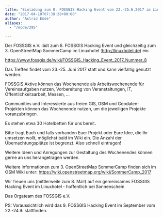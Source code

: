 ```yaml
---
title: "Einladung zum 8. FOSSGIS Hacking Event vom 23.-25.6.2017 im Linuxhotel (Essen)"
date: "2017-04-10T07:38:38+00:00"
author: "Astrid Emde"
aliases:
  - "/node/295"

---
```


Der FOSSGIS e.V. lädt zum 8. FOSSGIS Hacking Event und gleichzeitig zum 3. OpenStreetMap SommerCamp im Linuxhotel (http://linuxhotel.de) ein.

https://www.fossgis.de/wiki/FOSSGIS_Hacking_Event_2017_Nummer_8

Das Treffen findet vom 23.-25. Juni 2017 statt und kann vielfältig genutzt werden.

FOSSGIS Aktive können das Wochenende als Arbeitswochenende für Vereinsaufgaben nutzen, Vorbereitung von Veranstaltungen, IT, &Ouml;ffentlichkeitsarbeit, Messen, ...

Communities und Interessierte aus freien GIS, OSM und Geodaten-Projekten können das Wochenende nutzen, um die jeweiligen Projekte voranzubringen.

Es stehen etwa 30 Hotelbetten für uns bereit.

Bitte tragt Euch und falls vorhanden Euer Projekt oder Eure Idee, die Ihr umsetzen wollt, möglichst bald im Wiki ein. Die Anzahl der &Uuml;bernachtungsplätze ist begrenzt. Also schnell eintragen!

Weitere Ideen und Anregungen zur Gestaltung des Wochenendes können gerne an uns herangetragen werden.

Weitere Informationen zum 3. OpenStreetMap SommerCamp finden sich im OSM Wiki unter: https://wiki.openstreetmap.org/wiki/SommerCamp_2017

Wir freuen uns (mittlerweile zum 8. Mal!)  auf ein gemeinsames FOSSGIS Hacking Event im Linuxhotel - hoffentlich bei Sonnenschein.

Das Orgateam des FOSSGIS e.V.

PS: Voraussichtlich wird das 9. FOSSGIS Hacking Event im September vom 22.-24.9. stattfinden.

